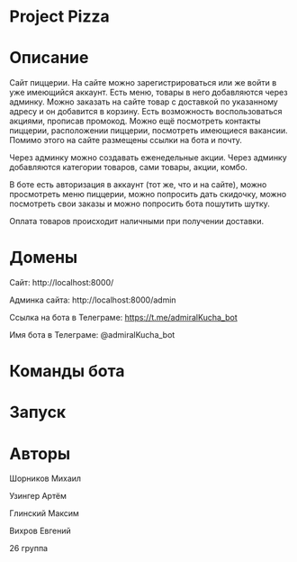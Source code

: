 # Project Pizza
# Описание
Сайт пиццерии. На сайте можно зарегистрироваться или же войти в уже имеющийся аккаунт. Есть меню, товары в него добавляются через админку. Можно заказать на сайте товар с доставкой по указанному адресу и он добавится в корзину. Есть возможность воспользоваться акциями, прописав промокод. Можно ещё посмотреть контакты пиццерии, расположении пиццерии, посмотреть имеющиеся вакансии. Помимо этого на сайте размещены ссылки на бота и почту.

Через админку можно создавать еженедельные акции. Через админку добавляются категории товаров, сами товары, акции, комбо.

В боте есть авторизация в аккаунт (тот же, что и на сайте), можно просмотреть меню пиццерии, можно попросить дать скидочку, можно посмотреть свои заказы и можно попросить бота пошутить шутку.

Оплата товаров происходит наличными при получении доставки.

# Домены
Сайт: http://localhost:8000/

Админка сайта: http://localhost:8000/admin

Ссылка на бота в Телеграме:  https://t.me/admiralKucha_bot

Имя бота в Телеграме: @admiralKucha_bot

# Команды бота

# Запуск


# Авторы

Шорников Михаил 

Узингер Артём

Глинский Максим

Вихров Евгений

26 группа

